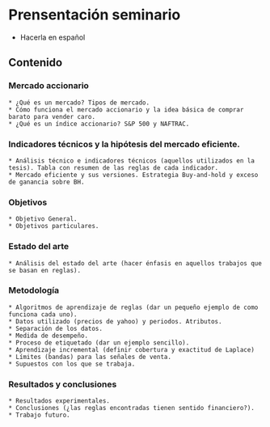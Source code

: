 # Prensentación seminario
* Hacerla en español

## Contenido
### Mercado accionario
    * ¿Qué es un mercado? Tipos de mercado.
    * Cómo funciona el mercado accionario y la idea básica de comprar barato para vender caro.
    * ¿Qué es un índice accionario? S&P 500 y NAFTRAC.
### Indicadores técnicos y la hipótesis del mercado eficiente.    
    * Análisis técnico e indicadores técnicos (aquellos utilizados en la tesis). Tabla con resumen de las reglas de cada indicador.
    * Mercado eficiente y sus versiones. Estrategia Buy-and-hold y exceso de ganancia sobre BH.
### Objetivos
    * Objetivo General.
    * Objetivos particulares.
### Estado del arte    
    * Análisis del estado del arte (hacer énfasis en aquellos trabajos que se basan en reglas).
### Metodología    
    * Algoritmos de aprendizaje de reglas (dar un pequeño ejemplo de como funciona cada uno).
    * Datos utilizado (precios de yahoo) y periodos. Atributos.
    * Separación de los datos.
    * Medida de desempeño.
    * Proceso de etiquetado (dar un ejemplo sencillo).
    * Aprendizaje incremental (definir cobertura y exactitud de Laplace)
    * Límites (bandas) para las señales de venta.
    * Supuestos con los que se trabaja.
### Resultados y conclusiones    
    * Resultados experimentales.
    * Conclusiones (¿las reglas encontradas tienen sentido financiero?).
    * Trabajo futuro.
